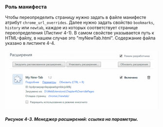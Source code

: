 ### Роль манифеста

Чтобы переопределить страницу нужно задать в файле манифесте атрибут `chrome_url_overrides`. Далее нужно задать свойство `bookmarks`, `history` или `newtab`, каждое из которых соответствует странице переопределения \(Листинг 4-1\). В самом свойстве указывается путь к HTML-файлу, в нашем случае это "myNewTab.html". Содержание файла указано в листинге 4-4.

![Рисунок 4-3. Менеджер расширений: ссылка на параметры](/assets/figure-4-3.png)

##### Рисунок 4-3. _Менеджер расширений: ссылка на параметры._



